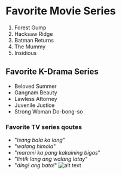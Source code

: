 # Favorite Movie Series
1. Forest Gump
2. Hacksaw Ridge
3. Batman Returns
4. The Mummy
5. Insidious
## Favorite K-Drama Series
- Beloved Summer
- Gangnam Beauty
- Lawless Attorney
- Juvenile Justice
- Strong Woman Do-bong-so
### Favorite TV series qoutes
- "*isang bala ka lang*"
- "*walang himala*"
- "*marami ka pang kakaining bigas*"
- "*lintik lang ang walang latay*"
- "*ding! ang bato!*"
![alt text](beans.jpg)
